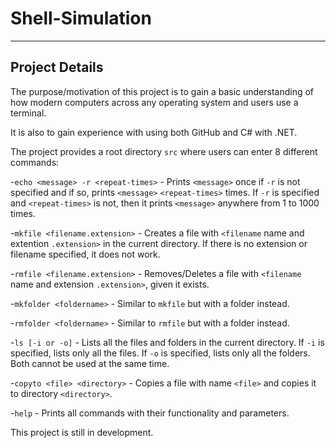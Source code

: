 # Shell-Simulation
---
## Project Details
The purpose/motivation of this project is to gain a basic understanding of how modern computers across any operating system and users use a terminal. 

It is also to gain experience with using both GitHub and C# with .NET.

The project provides a root directory `src` where users can enter 8 different commands:

-`echo <message> -r <repeat-times>` - Prints `<message>` once if `-r` is not specified and if so, prints `<message>` `<repeat-times>` times. If `-r` is specified and `<repeat-times>` is not, then it prints `<message>` anywhere from 1 to 1000 times. 

-`mkfile <filename.extension>` - Creates a file with `<filename` name and extention `.extension>` in the current directory. If there is no extension or filename specified, it does not work. 

-`rmfile <filename.extension>` - Removes/Deletes a file with `<filename` name and extension `.extension>`, given it exists. 

-`mkfolder <foldername>` - Similar to `mkfile` but with a folder instead.

-`rmfolder <foldername>` - Similar to `rmfile` but with a folder instead. 

-`ls [-i or -o]` - Lists all the files and folders in the current directory. If `-i` is specified, lists only all the files. If `-o` is specified, lists only all the folders. Both cannot be used at the same time. 

-`copyto <file> <directory>` - Copies a file with name `<file>` and copies it to directory `<directory>`. 

-`help` - Prints all commands with their functionality and parameters. 

This project is still in development.
